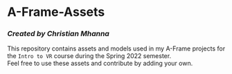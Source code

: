 # **A-Frame-Assets**

### *Created by Christian Mhanna*

This repository contains assets and models used in my A-Frame projects for the `Intro to VR` course during the Spring 2022 semester.  
Feel free to use these assets and contribute by adding your own.  
